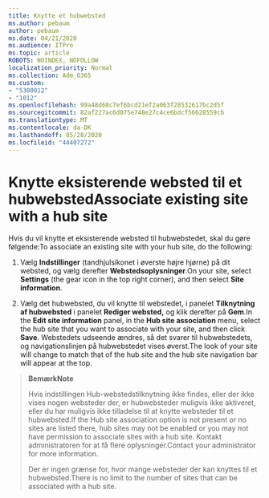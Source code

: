```yaml
---
title: Knytte et hubwebsted
ms.author: pebaum
author: pebaum
ms.date: 04/21/2020
ms.audience: ITPro
ms.topic: article
ROBOTS: NOINDEX, NOFOLLOW
localization_priority: Normal
ms.collection: Adm_O365
ms.custom:
- "5300012"
- "1012"
ms.openlocfilehash: 99a48d68c7ef6bcd21ef2a063f28532617bc2d5f
ms.sourcegitcommit: 82af227ac6d075e748e27c4ce6bdcf56628559cb
ms.translationtype: MT
ms.contentlocale: da-DK
ms.lasthandoff: 05/28/2020
ms.locfileid: "44407272"
---
```

# <a name="associate-existing-site-with-a-hub-site"></a><span data-ttu-id="a4b62-102">Knytte eksisterende websted til et hubwebsted</span><span class="sxs-lookup"><span data-stu-id="a4b62-102">Associate existing site with a hub site</span></span>

<span data-ttu-id="a4b62-103">Hvis du vil knytte et eksisterende websted til hubwebstedet, skal du gøre følgende:</span><span class="sxs-lookup"><span data-stu-id="a4b62-103">To associate an existing site with your hub site, do the following:</span></span>
  
1. <span data-ttu-id="a4b62-104">Vælg **Indstillinger** (tandhjulsikonet i øverste højre hjørne) på dit websted, og vælg derefter **Webstedsoplysninger**.</span><span class="sxs-lookup"><span data-stu-id="a4b62-104">On your site, select **Settings** (the gear icon in the top right corner), and then select **Site information**.</span></span>

2. <span data-ttu-id="a4b62-105">Vælg det hubwebsted, du vil knytte til webstedet, i panelet **Tilknytning af hubwebsted** i panelet **Rediger websted,** og klik derefter på **Gem**.</span><span class="sxs-lookup"><span data-stu-id="a4b62-105">In the **Edit site information** panel, in the **Hub site association** menu, select the hub site that you want to associate with your site, and then click **Save**.</span></span> <span data-ttu-id="a4b62-106">Webstedets udseende ændres, så det svarer til hubwebstedets, og navigationslinjen på hubwebstedet vises øverst.</span><span class="sxs-lookup"><span data-stu-id="a4b62-106">The look of your site will change to match that of the hub site and the hub site navigation bar will appear at the top.</span></span>

><span data-ttu-id="a4b62-107">**Bemærk**</span><span class="sxs-lookup"><span data-stu-id="a4b62-107">**Note**</span></span>
>
><span data-ttu-id="a4b62-108">Hvis indstillingen Hub-webstedstilknytning ikke findes, eller der ikke vises nogen websteder der, er hubwebsteder muligvis ikke aktiveret, eller du har muligvis ikke tilladelse til at knytte websteder til et hubwebsted.</span><span class="sxs-lookup"><span data-stu-id="a4b62-108">If the Hub site association option is not present or no sites are listed there, hub sites may not be enabled or you may not have permission to associate sites with a hub site.</span></span> <span data-ttu-id="a4b62-109">Kontakt administratoren for at få flere oplysninger.</span><span class="sxs-lookup"><span data-stu-id="a4b62-109">Contact your administrator for more information.</span></span>
>
><span data-ttu-id="a4b62-110">Der er ingen grænse for, hvor mange websteder der kan knyttes til et hubwebsted.</span><span class="sxs-lookup"><span data-stu-id="a4b62-110">There is no limit to the number of sites that can be associated with a hub site.</span></span>
  